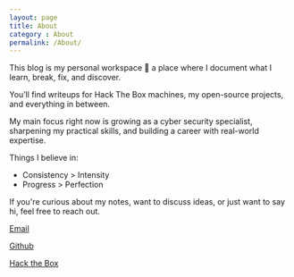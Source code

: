 ```yaml
---
layout: page
title: About
category : About
permalink: /About/
---
```


This blog is my personal workspace 🍵 a place where I document what I learn, break, fix, and discover.  

You’ll find writeups for Hack The Box machines, my open-source projects, and everything in between.

My main focus right now is growing as a cyber security specialist, sharpening my practical skills, and building a career with real-world expertise.

Things I believe in:
- Consistency > Intensity
- Progress > Perfection

If you're curious about my notes, want to discuss ideas, or just want to say hi, feel free to reach out.

[Email](mailto:schoi13337@gmail.com)

[Github](https://github.com/schoi1337)

[Hack the Box](https://app.hackthebox.com/profile/74001)

